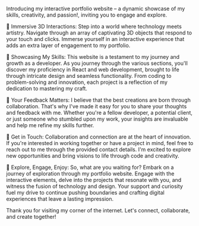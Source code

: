 Introducing my interactive portfolio website – a dynamic showcase of my skills, creativity, and passion!, inviting you to engage and explore.

🚀 Immersive 3D Interactions: Step into a world where technology meets artistry. Navigate through an array of captivating 3D objects that respond to your touch and clicks. Immerse yourself in an interactive experience that adds an extra layer of engagement to my portfolio.

🎨 Showcasing My Skills: This website is a testament to my journey and growth as a developer. As you journey through the various sections, you'll discover my proficiency in React and web development, brought to life through intricate design and seamless functionality. From coding to problem-solving and innovation, each project is a reflection of my dedication to mastering my craft.

💌 Your Feedback Matters: I believe that the best creations are born through collaboration. That's why I've made it easy for you to share your thoughts and feedback with me. Whether you're a fellow developer, a potential client, or just someone who stumbled upon my work, your insights are invaluable and help me refine my skills further.

📢 Get in Touch: Collaboration and connection are at the heart of innovation. If you're interested in working together or have a project in mind, feel free to reach out to me through the provided contact details. I'm excited to explore new opportunities and bring visions to life through code and creativity.

🎉 Explore, Engage, Enjoy: So, what are you waiting for? Embark on a journey of exploration through my portfolio website. Engage with the interactive elements, delve into the projects that resonate with you, and witness the fusion of technology and design. Your support and curiosity fuel my drive to continue pushing boundaries and crafting digital experiences that leave a lasting impression.

Thank you for visiting my corner of the internet. Let's connect, collaborate, and create together!
